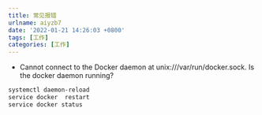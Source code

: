 ```yaml
---
title: 常见报错
urlname: aiyzb7
date: '2022-01-21 14:26:03 +0800'
tags: [工作]
categories: [工作]
---
```


- Cannot connect to the Docker daemon at unix:///var/run/docker.sock. Is the docker daemon running?

```bash
systemctl daemon-reload
service docker  restart
service docker status
```

